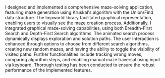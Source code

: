 I designed and implemented a comprehensive maze-solving application, featuring maze generation using Kruskal's algorithm with the Union/Find data structure. 
The Impworld library facilitated graphical representation, enabling users to visually see the maze creation process. Additionally, I integrated graphical
maze-solving capabilities, using both Breadth-First Search and Depth-First Search algorithms. The animated search process dynamically displays exploration
and solution paths. The user interaction is enhanced through options to choose from different search algorithms, creating new random mazes, and having the
ability to toggle the visibility of visited paths. Further functionalities include tracking wrong moves, comparing algorithm steps, and enabling manual maze
traversal using input via keyboard. Thorough testing has been conducted to ensure the robust performance of the implemented features.
